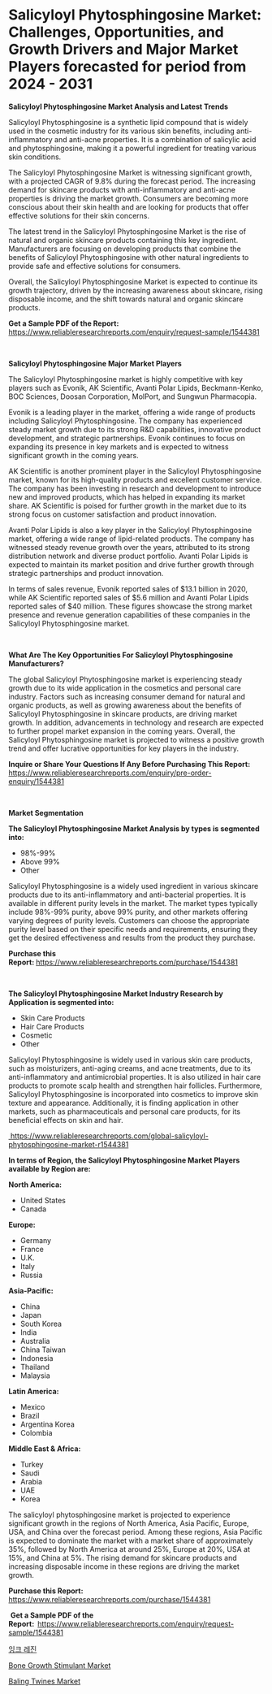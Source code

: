 <p><h1>Salicyloyl Phytosphingosine Market: Challenges, Opportunities, and Growth Drivers and Major Market Players forecasted for period from 2024 - 2031</h1></p><p><strong>Salicyloyl Phytosphingosine Market Analysis and Latest Trends</strong></p>
<p><p>Salicyloyl Phytosphingosine is a synthetic lipid compound that is widely used in the cosmetic industry for its various skin benefits, including anti-inflammatory and anti-acne properties. It is a combination of salicylic acid and phytosphingosine, making it a powerful ingredient for treating various skin conditions.</p><p>The Salicyloyl Phytosphingosine Market is witnessing significant growth, with a projected CAGR of 9.8% during the forecast period. The increasing demand for skincare products with anti-inflammatory and anti-acne properties is driving the market growth. Consumers are becoming more conscious about their skin health and are looking for products that offer effective solutions for their skin concerns.</p><p>The latest trend in the Salicyloyl Phytosphingosine Market is the rise of natural and organic skincare products containing this key ingredient. Manufacturers are focusing on developing products that combine the benefits of Salicyloyl Phytosphingosine with other natural ingredients to provide safe and effective solutions for consumers.</p><p>Overall, the Salicyloyl Phytosphingosine Market is expected to continue its growth trajectory, driven by the increasing awareness about skincare, rising disposable income, and the shift towards natural and organic skincare products.</p></p>
<p><strong>Get a Sample PDF of the Report:&nbsp;</strong> <a href="https://www.reliableresearchreports.com/enquiry/request-sample/1544381">https://www.reliableresearchreports.com/enquiry/request-sample/1544381</a></p>
<p>&nbsp;</p>
<p><strong>Salicyloyl Phytosphingosine Major Market Players</strong></p>
<p><p>The Salicyloyl Phytosphingosine market is highly competitive with key players such as Evonik, AK Scientific, Avanti Polar Lipids, Beckmann-Kenko, BOC Sciences, Doosan Corporation, MolPort, and Sungwun Pharmacopia. </p><p>Evonik is a leading player in the market, offering a wide range of products including Salicyloyl Phytosphingosine. The company has experienced steady market growth due to its strong R&D capabilities, innovative product development, and strategic partnerships. Evonik continues to focus on expanding its presence in key markets and is expected to witness significant growth in the coming years.</p><p>AK Scientific is another prominent player in the Salicyloyl Phytosphingosine market, known for its high-quality products and excellent customer service. The company has been investing in research and development to introduce new and improved products, which has helped in expanding its market share. AK Scientific is poised for further growth in the market due to its strong focus on customer satisfaction and product innovation.</p><p>Avanti Polar Lipids is also a key player in the Salicyloyl Phytosphingosine market, offering a wide range of lipid-related products. The company has witnessed steady revenue growth over the years, attributed to its strong distribution network and diverse product portfolio. Avanti Polar Lipids is expected to maintain its market position and drive further growth through strategic partnerships and product innovation.</p><p>In terms of sales revenue, Evonik reported sales of $13.1 billion in 2020, while AK Scientific reported sales of $5.6 million and Avanti Polar Lipids reported sales of $40 million. These figures showcase the strong market presence and revenue generation capabilities of these companies in the Salicyloyl Phytosphingosine market.</p></p>
<p>&nbsp;</p>
<p><strong>What Are The Key Opportunities For Salicyloyl Phytosphingosine Manufacturers?</strong></p>
<p><p>The global Salicyloyl Phytosphingosine market is experiencing steady growth due to its wide application in the cosmetics and personal care industry. Factors such as increasing consumer demand for natural and organic products, as well as growing awareness about the benefits of Salicyloyl Phytosphingosine in skincare products, are driving market growth. In addition, advancements in technology and research are expected to further propel market expansion in the coming years. Overall, the Salicyloyl Phytosphingosine market is projected to witness a positive growth trend and offer lucrative opportunities for key players in the industry.</p></p>
<p><strong>Inquire or Share Your Questions If Any Before Purchasing This Report:</strong> <a href="https://www.reliableresearchreports.com/enquiry/pre-order-enquiry/1544381">https://www.reliableresearchreports.com/enquiry/pre-order-enquiry/1544381</a></p>
<p>&nbsp;</p>
<p><strong>Market Segmentation</strong></p>
<p><strong>The Salicyloyl Phytosphingosine Market Analysis by types is segmented into:</strong></p>
<p><ul><li>98%-99%</li><li>Above 99%</li><li>Other</li></ul></p>
<p><p>Salicyloyl Phytosphingosine is a widely used ingredient in various skincare products due to its anti-inflammatory and anti-bacterial properties. It is available in different purity levels in the market. The market types typically include 98%-99% purity, above 99% purity, and other markets offering varying degrees of purity levels. Customers can choose the appropriate purity level based on their specific needs and requirements, ensuring they get the desired effectiveness and results from the product they purchase.</p></p>
<p><strong>Purchase this Report:&nbsp;</strong><a href="https://www.reliableresearchreports.com/purchase/1544381">https://www.reliableresearchreports.com/purchase/1544381</a></p>
<p>&nbsp;</p>
<p><strong>The Salicyloyl Phytosphingosine Market Industry Research by Application is segmented into:</strong></p>
<p><ul><li>Skin Care Products</li><li>Hair Care Products</li><li>Cosmetic</li><li>Other</li></ul></p>
<p><p>Salicyloyl Phytosphingosine is widely used in various skin care products, such as moisturizers, anti-aging creams, and acne treatments, due to its anti-inflammatory and antimicrobial properties. It is also utilized in hair care products to promote scalp health and strengthen hair follicles. Furthermore, Salicyloyl Phytosphingosine is incorporated into cosmetics to improve skin texture and appearance. Additionally, it is finding application in other markets, such as pharmaceuticals and personal care products, for its beneficial effects on skin and hair.</p></p>
<p><a href="https://www.reliableresearchreports.com/global-salicyloyl-phytosphingosine-market-r1544381">&nbsp;https://www.reliableresearchreports.com/global-salicyloyl-phytosphingosine-market-r1544381</a></p>
<p><strong>In terms of Region, the Salicyloyl Phytosphingosine Market Players available by Region are:</strong></p>
<p>
    <p> <strong> North America: </strong>
        <ul>
            <li>United States</li>
            <li>Canada</li>
        </ul>
        </p> 
    <p> <strong> Europe: </strong>
        <ul>
            <li>Germany</li>
            <li>France</li>
            <li>U.K.</li>
            <li>Italy</li>
            <li>Russia</li>
        </ul>
        </p> 
    <p> <strong> Asia-Pacific: </strong>
        <ul>
            <li>China</li>
            <li>Japan</li>
            <li>South Korea</li>
            <li>India</li>
            <li>Australia</li>
            <li>China Taiwan</li>
            <li>Indonesia</li>
            <li>Thailand</li>
            <li>Malaysia</li>
        </ul>
        </p> 
    <p> <strong> Latin America: </strong>
        <ul>
            <li>Mexico</li>
            <li>Brazil</li>
            <li>Argentina Korea</li>
            <li>Colombia</li>
        </ul>
        </p> 
    <p> <strong> Middle East & Africa: </strong>
        <ul>
            <li>Turkey</li>
            <li>Saudi</li>
            <li>Arabia</li>
            <li>UAE</li>
            <li>Korea</li>
        </ul>
    </p>
    </p>
<p><p>The salicyloyl phytosphingosine market is projected to experience significant growth in the regions of North America, Asia Pacific, Europe, USA, and China over the forecast period. Among these regions, Asia Pacific is expected to dominate the market with a market share of approximately 35%, followed by North America at around 25%, Europe at 20%, USA at 15%, and China at 5%. The rising demand for skincare products and increasing disposable income in these regions are driving the market growth.</p></p>
<p><strong>Purchase this Report: </strong><a href="https://www.reliableresearchreports.com/purchase/1544381">https://www.reliableresearchreports.com/purchase/1544381</a></p>
<p>&nbsp;<strong>Get a Sample PDF of the Report:&nbsp;&nbsp;</strong><a href="https://www.reliableresearchreports.com/enquiry/request-sample/1544381">https://www.reliableresearchreports.com/enquiry/request-sample/1544381</a></p>
<p><strong></strong></p>
<p><p><a href="https://github.com/vsckjg50460/Market-Research-Report-List-3/blob/main/88372245181.md">잉크 레진</a></p><p><a href="https://github.com/lesliranch56456/Market-Research-Report-List-1/blob/main/bone-growth-stimulant-market.md">Bone Growth Stimulant Market</a></p><p><a href="https://medium.com/@lynnullrich1993/baling-twines-market-report-by-product-type-pp-natural-fibers-end-use-crops-grasses-and-f11a2561e496">Baling Twines Market</a></p></p>